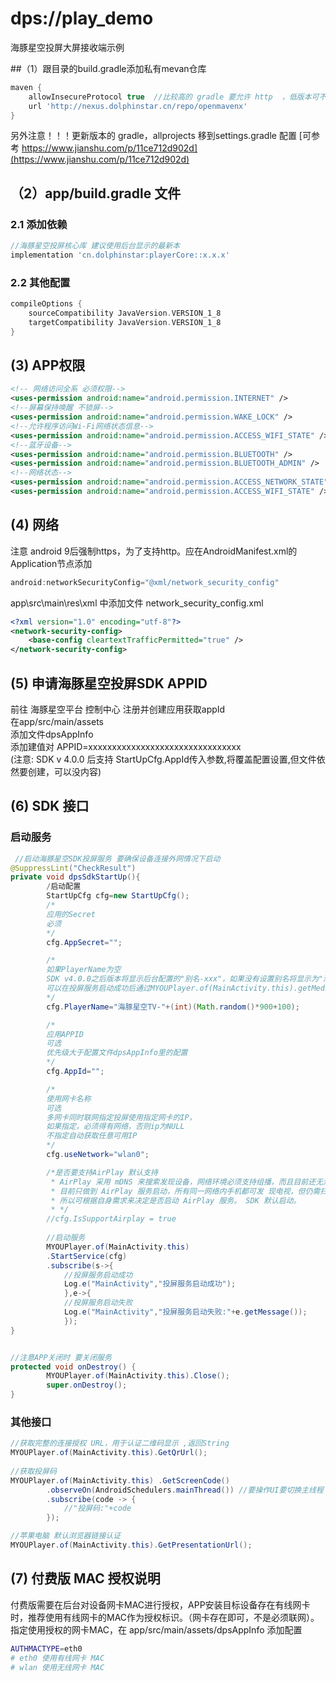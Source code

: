 # dps://play_demo

海豚星空投屏大屏接收端示例


##（1）跟目录的build.gradle添加私有mevan仓库
```groovy
maven {
    allowInsecureProtocol true  //比较高的 gradle 要允许 http  ，低版本可不要
    url 'http://nexus.dolphinstar.cn/repo/openmavenx'
}
```
另外注意！！！更新版本的 gradle，allprojects 移到settings.gradle 配置 [可参考 https://www.jianshu.com/p/11ce712d902d](https://www.jianshu.com/p/11ce712d902d)


## （2）app/build.gradle 文件

### 2.1 添加依赖
```groovy
//海豚星空投屏核心库 建议使用后台显示的最新本
implementation 'cn.dolphinstar:playerCore::x.x.x'
```

### 2.2 其他配置

```groovy
compileOptions {
    sourceCompatibility JavaVersion.VERSION_1_8
    targetCompatibility JavaVersion.VERSION_1_8
}
```

## (3) APP权限
```xml
<!-- 网络访问全系 必须权限-->
<uses-permission android:name="android.permission.INTERNET" />
<!--屏幕保持唤醒 不锁屏-->
<uses-permission android:name="android.permission.WAKE_LOCK" />
<!--允许程序访问Wi-Fi网络状态信息-->
<uses-permission android:name="android.permission.ACCESS_WIFI_STATE" />
<!--蓝牙设备-->
<uses-permission android:name="android.permission.BLUETOOTH" />
<uses-permission android:name="android.permission.BLUETOOTH_ADMIN" />
<!--网络状态-->
<uses-permission android:name="android.permission.ACCESS_NETWORK_STATE" />
<uses-permission android:name="android.permission.ACCESS_WIFI_STATE" />
```


## (4) 网络
注意 android 9后强制https，为了支持http。应在AndroidManifest.xml的Application节点添加
```groovy
android:networkSecurityConfig="@xml/network_security_config"
```
app\src\main\res\xml 中添加文件 network_security_config.xml

```xml
<?xml version="1.0" encoding="utf-8"?>
<network-security-config>
    <base-config cleartextTrafficPermitted="true" />
</network-security-config>
```

## (5) 申请海豚星空投屏SDK APPID

前往 海豚星空平台 控制中心 注册并创建应用获取appId   
在app/src/main/assets  
添加文件dpsAppInfo  
添加建值对 APPID=xxxxxxxxxxxxxxxxxxxxxxxxxxxxxxxx  
(注意: SDK v 4.0.0 后支持 StartUpCfg.AppId传入参数,将覆盖配置设置,但文件依然要创建，可以没内容)

## (6) SDK 接口

### 启动服务
```java
 //启动海豚星空SDK投屏服务 要确保设备连接外网情况下启动
@SuppressLint("CheckResult")
private void dpsSdkStartUp(){
        /启动配置
        StartUpCfg cfg=new StartUpCfg();
        /*
        应用的Secret 
        必须
        */
        cfg.AppSecret=""; 

        /*
        如果PlayerName为空
        SDK v4.0.0之后版本将显示后台配置的"别名-xxx"，如果没有设置别名将显示为"海豚星空TV-xxx" 
        可以在投屏服务启动成功后通过MYOUPlayer.of(MainActivity.this).getMediaRenderName()获取
        */
        cfg.PlayerName="海豚星空TV-"+(int)(Math.random()*900+100);

        /*
        应用APPID 
        可选 
        优先级大于配置文件dpsAppInfo里的配置
        */
        cfg.AppId="";

        /*
        使用网卡名称 
        可选 
        多网卡同时联网指定投屏使用指定网卡的IP，
        如果指定，必须得有网络，否则ip为NULL 
        不指定自动获取任意可用IP
        */
        cfg.useNetwork="wlan0";

        /*是否要支持AirPlay 默认支持
         * AirPlay 采用 mDNS 来搜索发现设备，网络环境必须支持组播，而且目前还无法做到像 DLNA 那样扫码后的设备一对一发现，
         * 目前只做到 AirPlay 服务启动，所有同一网络内手机都可发 现电视，但仍需扫码认证才可投屏。 
         * 所以可根据自身需求来决定是否启动 AirPlay 服务。 SDK 默认启动。
         * */
        //cfg.IsSupportAirplay = true
        
        //启动服务
        MYOUPlayer.of(MainActivity.this)
        .StartService(cfg)
        .subscribe(s->{
            //投屏服务启动成功
            Log.e("MainActivity","投屏服务启动成功");
            },e->{
            //投屏服务启动失败
            Log.e("MainActivity","投屏服务启动失败:"+e.getMessage());
            });
}


//注意APP关闭时 要关闭服务
protected void onDestroy() {
        MYOUPlayer.of(MainActivity.this).Close();
        super.onDestroy();
}
```
### 其他接口
```java
//获取完整的连接授权 URL，用于认证二维码显示 ,返回String
MYOUPlayer.of(MainActivity.this).GetQrUrl();
  
//获取投屏码
MYOUPlayer.of(MainActivity.this) .GetScreenCode()
        .observeOn(AndroidSchedulers.mainThread()) //要操作UI要切换主线程
        .subscribe(code -> {
            //"投屏码:"+code 
        });

//苹果电脑 默认浏览器链接认证
MYOUPlayer.of(MainActivity.this).GetPresentationUrl();
```

## (7) 付费版 MAC 授权说明
付费版需要在后台对设备网卡MAC进行授权，APP安装目标设备存在有线网卡时，推荐使用有线网卡的MAC作为授权标识。（网卡存在即可，不是必须联网）。  
指定使用授权的网卡MAC，在 app/src/main/assets/dpsAppInfo 添加配置
```bash
AUTHMACTYPE=eth0    
# eth0 使用有线网卡 MAC  
# wlan 使用无线网卡 MAC
```
